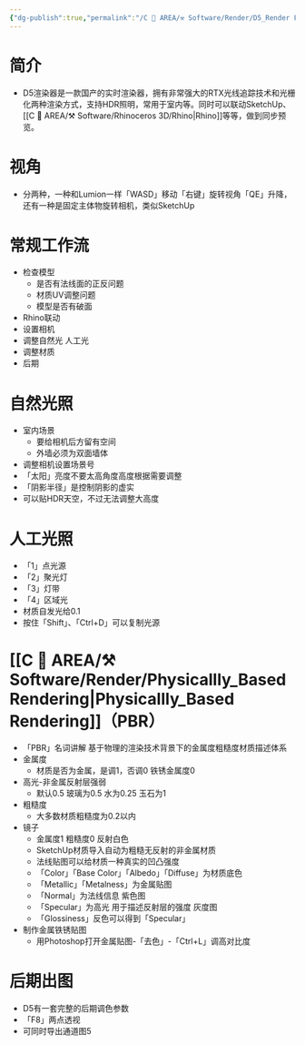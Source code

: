 ```yaml
---
{"dg-publish":true,"permalink":"/C 📔 AREA/⚒️ Software/Render/D5_Render For Rhino/","tags":["⚒️"],"noteIcon":"2","created":"2024-10-09T09:33:06.000+08:00","updated":"2024-12-12T15:53:37.951+08:00"}
---
```


# 简介  
-   D5渲染器是一款国产的实时渲染器，拥有非常强大的RTX光线追踪技术和光栅化两种渲染方式，支持HDR照明，常用于室内等。同时可以联动SketchUp、[[C 📔 AREA/⚒️ Software/Rhinoceros 3D/Rhino\|Rhino]]等等，做到同步预览。  
# 视角  
-   分两种，一种和Lumion一样「WASD」移动「右键」旋转视角「QE」升降，还有一种是固定主体物旋转相机，类似SketchUp  
# 常规工作流  
-   检查模型  
	-   是否有法线面的正反问题  
	-   材质UV调整问题  
	-   模型是否有破面  
-   Rhino联动  
-   设置相机  
-   调整自然光 人工光  
-   调整材质  
-   后期  
# 自然光照  
-   室内场景  
	-   要给相机后方留有空间  
	-   外墙必须为双面墙体  
-   调整相机设置场景号  
-   「太阳」亮度不要太高角度高度根据需要调整  
-   「阴影半径」是控制阴影的虚实  
-   可以贴HDR天空，不过无法调整大高度  
# 人工光照  
-   「1」点光源  
-   「2」聚光灯  
-   「3」灯带  
-   「4」区域光  
-   材质自发光给0.1  
-   按住「Shift」、「Ctrl+D」可以复制光源  
# [[C 📔 AREA/⚒️ Software/Render/Physicallly_Based Rendering\|Physicallly_Based Rendering]]（PBR）
-   「PBR」名词讲解 基于物理的渲染技术背景下的金属度粗糙度材质描述体系  
-   金属度  
	-   材质是否为金属，是调1，否调0 铁锈金属度0  
-   高光-非金属反射层强弱  
	-   默认0.5 玻璃为0.5 水为0.25 玉石为1  
-   粗糙度  
	-   大多数材质粗糙度为0.2以内  
-   镜子  
	-   金属度1 粗糙度0 反射白色  
	-   SketchUp材质导入自动为粗糙无反射的非金属材质  
	-   法线贴图可以给材质一种真实的凹凸强度  
	-   「Color」「Base Color」「Albedo」「Diffuse」为材质底色  
	-   「Metallic」「Metalness」为金属贴图  
	-   「Normal」为法线信息 紫色图  
	-   「Specular」为高光 用于描述反射层的强度 灰度图  
	-   「Glossiness」反色可以得到「Specular」  
-   制作金属铁锈贴图  
	-   用Photoshop打开金属贴图-「去色」-「Ctrl+L」调高对比度  
# 后期出图  
-   D5有一套完整的后期调色参数  
-   「F8」两点透视  
-   可同时导出通道图5